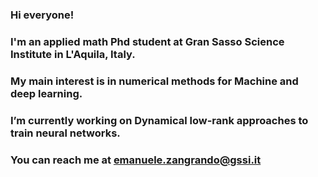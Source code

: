 ### Hi everyone!
### I'm an applied math Phd student at Gran Sasso Science Institute in L'Aquila, Italy. 
### My main interest is in numerical methods for Machine and deep learning.
### I’m currently working on Dynamical low-rank approaches to train neural networks.
### You can reach me at emanuele.zangrando@gssi.it
<!--
**emabuell/emabuell** is a ✨ _special_ ✨ repository because its `README.md` (this file) appears on your GitHub profile.

Here are some ideas to get you started:

- 🔭 I’m currently working on Dynamical low-rank approaches to train neural networks
- 🌱 I’m currently learning ...
- 👯 I’m looking to collaborate on ...
- 🤔 I’m looking for help with ...
- 💬 Ask me about ...
- 📫 How to reach me: emanuele.zangrando@gssi.it
- 😄 Pronouns: ...
- ⚡ Fun fact: ...
-->
